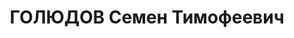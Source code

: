 ---
title: ГОЛЮДОВ Семен Тимофеевич
description: Род. в 1896 в Витебской губ. Русский, окончил церковно-приходскую школу.
  С 1934 2-й секретарь крайкома ВКП(б) в г. Красноярске. Арестован 24.06.1937 в г.
  Красноярске. Обвинение по ст. 58-7, 58-8, 58-11 УК РСФСР. Приговорен 29.10.1937
  ВК ВС СССР к ВМН. Расстрелян 30.10.1937 в г. Москве, кремирован, захоронен в могиле
  № 1 у Донецкого монастыря. Реабилитирован 01.12.1956 ВК ВС СССР (П-9132).
---